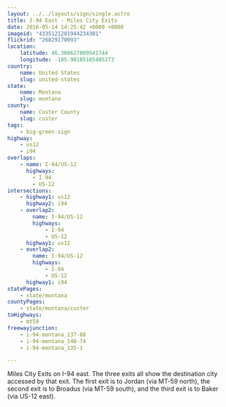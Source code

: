 ```yaml
---
layout: ../../layouts/sign/single.astro
title: I-94 East - Miles City Exits
date: 2016-05-14 14:25:42 +0000 +0000
imageid: "4335121281944234301"
flickrid: "26829170093"
location:
    latitude: 46.360627009541744
    longitude: -105.90185165405273
country:
    name: United States
    slug: united-states
state:
    name: Montana
    slug: montana
county:
    name: Custer County
    slug: custer
tags:
    - big-green-sign
highway:
    - us12
    - i94
overlaps:
    - name: I-94/US-12
      highways:
        - I-94
        - US-12
intersections:
    - highway1: us12
      highway2: i94
    - overlap2:
        name: I-94/US-12
        highways:
            - I-94
            - US-12
      highway1: us12
    - overlap2:
        name: I-94/US-12
        highways:
            - I-94
            - US-12
      highway1: i94
statePages:
    - state/montana
countyPages:
    - state/montana/custer
toHighways:
    - mt59
freewayjunction:
    - i-94-montana_137-88
    - i-94-montana_140-74
    - i-94-montana_135-1

---
```

Miles City Exits on I-94 east.  The three exits all show the destination city accessed by that exit.  The first exit is to Jordan (via MT-59 north), the second exit is to Broadus (via MT-59 south), and the third exit is to Baker (via US-12 east).